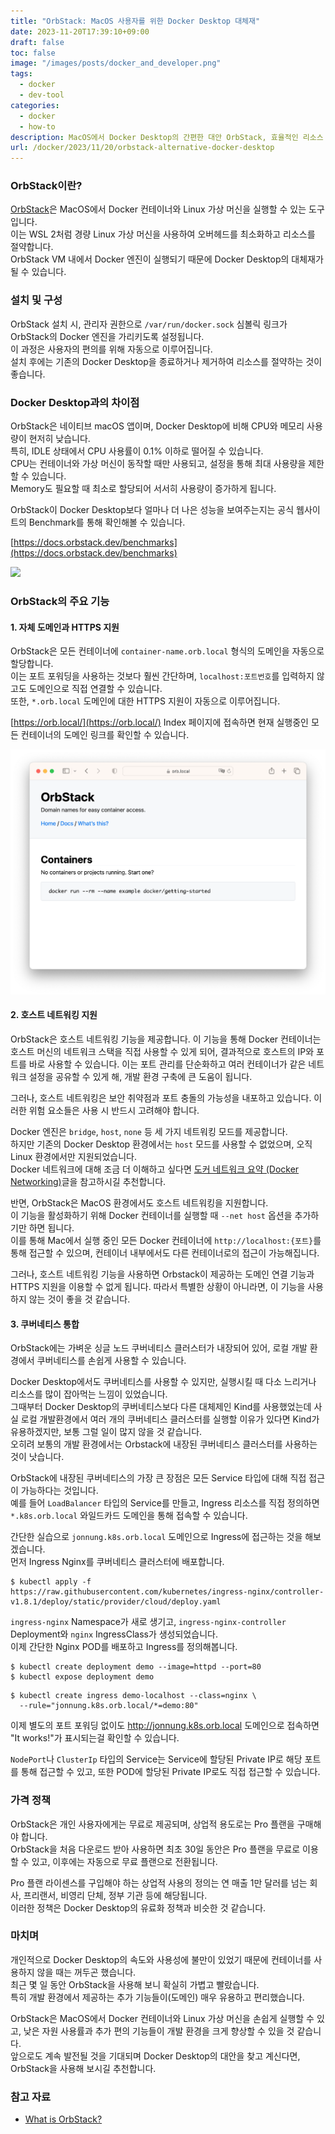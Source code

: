 ```yaml
---
title: "OrbStack: MacOS 사용자를 위한 Docker Desktop 대체재"
date: 2023-11-20T17:39:10+09:00
draft: false
toc: false
image: "/images/posts/docker_and_developer.png"
tags:
  - docker
  - dev-tool
categories:
  - docker
  - how-to
description: MacOS에서 Docker Desktop의 간편한 대안 OrbStack, 효율적인 리소스 관리와 사용자 친화적인 네트워킹 기능을 제공합니다. 개발 환경을 더욱 최적화하는 OrbStack의 특징을 소개합니다. 
url: /docker/2023/11/20/orbstack-alternative-docker-desktop
---
```


### OrbStack이란?

[OrbStack](https://orbstack.dev/)은 MacOS에서 Docker 컨테이너와 Linux 가상 머신을 실행할 수 있는 도구입니다.  
이는 WSL 2처럼 경량 Linux 가상 머신을 사용하여 오버헤드를 최소화하고 리소스를 절약합니다.  
OrbStack VM 내에서 Docker 엔진이 실행되기 때문에 Docker Desktop의 대체재가 될 수 있습니다.  

### 설치 및 구성

OrbStack 설치 시, 관리자 권한으로 `/var/run/docker.sock` 심볼릭 링크가 OrbStack의 Docker 엔진을 가리키도록 설정됩니다.  
이 과정은 사용자의 편의를 위해 자동으로 이루어집니다.  
설치 후에는 기존의 Docker Desktop을 종료하거나 제거하여 리소스를 절약하는 것이 좋습니다.  

### Docker Desktop과의 차이점

OrbStack은 네이티브 macOS 앱이며, Docker Desktop에 비해 CPU와 메모리 사용량이 현저히 낮습니다.  
특히, IDLE 상태에서 CPU 사용률이 0.1% 이하로 떨어질 수 있습니다.  
CPU는 컨테이너와 가상 머신이 동작할 때만 사용되고, 설정을 통해 최대 사용량을 제한할 수 있습니다.  
Memory도 필요할 때 최소로 할당되어 서서히 사용량이 증가하게 됩니다.  

OrbStack이 Docker Desktop보다 얼마나 더 나은 성능을 보여주는지는 공식 웹사이트의 Benchmark를 통해 확인해볼 수 있습니다.  

[https://docs.orbstack.dev/benchmarks](https://docs.orbstack.dev/benchmarks)

![](https://docs.orbstack.dev/screenshots/benchmarks-perf-edx.png)


### OrbStack의 주요 기능

#### 1. 자체 도메인과 HTTPS 지원

OrbStack은 모든 컨테이너에 `container-name.orb.local` 형식의 도메인을 자동으로 할당합니다.  
이는 포트 포워딩을 사용하는 것보다 훨씬 간단하며, `localhost:포트번호`를 입력하지 않고도 도메인으로 직접 연결할 수 있습니다.  
또한, `*.orb.local` 도메인에 대한 HTTPS 지원이 자동으로 이루어집니다.  

[https://orb.local/](https://orb.local/) Index 페이지에 접속하면 현재 실행중인 모든 컨테이너의 도메인 링크를 확인할 수 있습니다.  

![](orbstack_local_domain.png)

#### 2. 호스트 네트워킹 지원
OrbStack은 호스트 네트워킹 기능을 제공합니다. 이 기능을 통해 Docker 컨테이너는 호스트 머신의 네트워크 스택을 직접 사용할 수 있게 되어, 결과적으로 호스트의 IP와 포트를 바로 사용할 수 있습니다. 이는 포트 관리를 단순화하고 여러 컨테이너가 같은 네트워크 설정을 공유할 수 있게 해, 개발 환경 구축에 큰 도움이 됩니다.  

그러나, 호스트 네트워킹은 보안 취약점과 포트 충돌의 가능성을 내포하고 있습니다. 이러한 위험 요소들은 사용 시 반드시 고려해야 합니다.  

Docker 엔진은 `bridge`, `host`, `none` 등 세 가지 네트워킹 모드를 제공합니다.  
하지만 기존의 Docker Desktop 환경에서는 `host` 모드를 사용할 수 없었으며, 오직 Linux 환경에서만 지원되었습니다.  
Docker 네트워크에 대해 조금 더 이해하고 싶다면 [도커 네트워크 요약 (Docker Networking)](https://jonnung.dev/docker/2020/02/16/docker_network/)글을 참고하시길 추천합니다.  

반면, OrbStack은 MacOS 환경에서도 호스트 네트워킹을 지원합니다.  
이 기능을 활성화하기 위해 Docker 컨테이너를 실행할 때 `--net host` 옵션을 추가하기만 하면 됩니다.  
이를 통해 Mac에서 실행 중인 모든 Docker 컨테이너에 `http://localhost:{포트}`를 통해 접근할 수 있으며, 컨테이너 내부에서도 다른 컨테이너로의 접근이 가능해집니다.  

그러나, 호스트 네트워킹 기능을 사용하면 Orbstack이 제공하는 도메인 연결 기능과 HTTPS 지원을 이용할 수 없게 됩니다. 따라서 특별한 상황이 아니라면, 이 기능을 사용하지 않는 것이 좋을 것 같습니다.  


#### 3. 쿠버네티스 통합

OrbStack에는 가벼운 싱글 노드 쿠버네티스 클러스터가 내장되어 있어, 로컬 개발 환경에서 쿠버네티스를 손쉽게 사용할 수 있습니다.  

Docker Desktop에서도 쿠버네티스를 사용할 수 있지만, 실행시킬 때 다소 느리거나 리소스를 많이 잡아먹는 느낌이 있었습니다.  
그때부터 Docker Desktop의 쿠버네티스보다 다른 대체제인 Kind를 사용했었는데 사실 로컬 개발환경에서 여러 개의 쿠버네티스 클러스터를 실행할 이유가 있다면 Kind가 유용하겠지만, 보통 그럴 일이 많지 않을 것 같습니다.  
오히려 보통의 개발 환경에서는 Orbstack에 내장된 쿠버네티스 클러스터를 사용하는 것이 낫습니다.  

OrbStack에 내장된 쿠버네티스의 가장 큰 장점은 모든 Service 타입에 대해 직접 접근이 가능하다는 것입니다.  
예를 들어 `LoadBalancer` 타입의 Service를 만들고, Ingress 리소스를 직접 정의하면 `*.k8s.orb.local` 와일드카드 도메인을 통해 접속할 수 있습니다.  


간단한 실습으로 `jonnung.k8s.orb.local` 도메인으로 Ingress에 접근하는 것을 해보겠습니다.  
먼저 Ingress Nginx를 쿠버네티스 클러스터에 배포합니다.  

```shell
$ kubectl apply -f https://raw.githubusercontent.com/kubernetes/ingress-nginx/controller-v1.8.1/deploy/static/provider/cloud/deploy.yaml
```

`ingress-nginx` Namespace가 새로 생기고, `ingress-nginx-controller` Deployment와  `nginx` IngressClass가 생성되었습니다.  
이제 간단한 Nginx POD를 배포하고 Ingress를 정의해봅니다.  

```shell
$ kubectl create deployment demo --image=httpd --port=80
$ kubectl expose deployment demo
```

```shell
$ kubectl create ingress demo-localhost --class=nginx \
  --rule="jonnung.k8s.orb.local/*=demo:80"
```

이제 별도의 포트 포워딩 없이도 http://jonnung.k8s.orb.local 도메인으로 접속하면 "It works!"가 표시되는걸 확인할 수 있습니다.  

`NodePort`나 `ClusterIp` 타입의 Service는 Service에 할당된 Private IP로 해당 포트를 통해 접근할 수 있고, 또한 POD에 할당된 Private IP로도 직접 접근할 수 있습니다.  

### 가격 정책

OrbStack은 개인 사용자에게는 무료로 제공되며, 상업적 용도로는 Pro 플랜을 구매해야 합니다.  
OrbStack을 처음 다운로드 받아 사용하면 최초 30일 동안은 Pro 플랜을 무료로 이용할 수 있고, 이후에는 자동으로 무료 플랜으로 전환됩니다.  

Pro 플랜 라이센스를 구입해야 하는 상업적 사용의 정의는 연 매출 1만 달러를 넘는 회사, 프리랜서, 비영리 단체, 정부 기관 등에 해당됩니다.  
이러한 정책은 Docker Desktop의 유료화 정책과 비슷한 것 같습니다.  

### 마치며

개인적으로 Docker Desktop의 속도와 사용성에 불만이 있었기 때문에 컨테이너를 사용하지 않을 때는 꺼두곤 했습니다.  
최근 몇 일 동안 OrbStack을 사용해 보니 확실히 가볍고 빨랐습니다.  
특히 개발 환경에서 제공하는 추가 기능들이(도메인) 매우 유용하고 편리했습니다.  

OrbStack은 MacOS에서 Docker 컨테이너와 Linux 가상 머신을 손쉽게 실행할 수 있고, 낮은 자원 사용률과 추가 편의 기능들이 개발 환경을 크게 향상할 수 있을 것 같습니다.  
앞으로도 계속 발전될 것을 기대되며 Docker Desktop의 대안을 찾고 계신다면, OrbStack을 사용해 보시길 추천합니다.  

### 참고 자료
- [What is OrbStack?](https://docs.orbstack.dev/)

